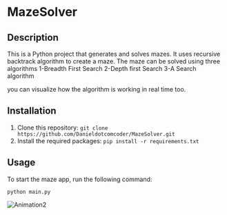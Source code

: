 # MazeSolver

## Description
This is a Python project that generates and solves mazes. It uses recursive backtrack algorithm to create a maze. 
The maze can be solved using three algorithms
1-Breadth First Search
2-Depth first Search
3-A Search algorithm

you can visualize how the algorithm is working in real time too.

## Installation
1. Clone this repository: `git clone https://github.com/Danieldotcomcoder/MazeSolver.git`
2. Install the required packages: `pip install -r requirements.txt`

## Usage
To start the maze app, run the following command:

`python main.py`

![Animation2](https://github.com/Danieldotcomcoder/MazeSolver/assets/87448628/f3e1fd0c-c546-483c-bbd0-3cf441f3c4ea)

